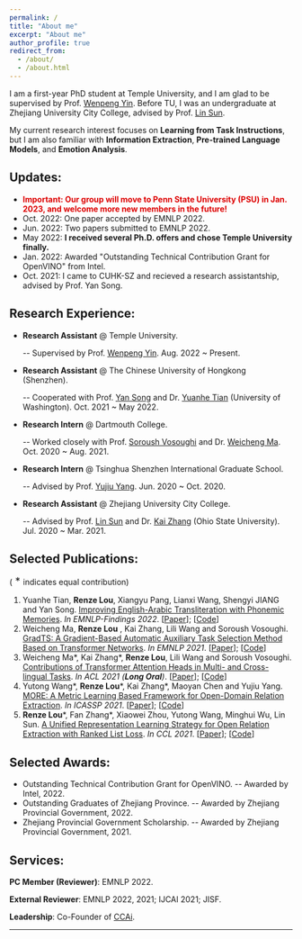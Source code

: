 ```yaml
---
permalink: /
title: "About me"
excerpt: "About me"
author_profile: true
redirect_from: 
  - /about/
  - /about.html
---
```


I am a first-year PhD student at Temple University, and I am glad to be supervised by Prof. [Wenpeng Yin](https://sites.google.com/site/yinwenpeng1987/). Before TU, I was an undergraduate at Zhejiang University City College, advised by Prof. [Lin Sun](https://scholar.google.com/citations?user=48cqMXkAAAAJ&hl=en).

My current research interest focuses on **Learning from Task Instructions**, but I am also familiar with **Information Extraction**, **Pre-trained Language Models**, and **Emotion Analysis**.

<!-- 
My research interests include but are not limited to . Recently, I have been studying **Emotion Analysis in Conversations** intensively. -->

## Updates:
- **<font color="#dd0000">Important: Our group will move to Penn State University (PSU) in Jan. 2023, and welcome more new members in the future!</font><br/>**
- Oct. 2022: One paper accepted by EMNLP 2022.
- Jun. 2022: Two papers submitted to EMNLP 2022.
- May 2022: **I received several Ph.D. offers and chose Temple University finally.**   
- Jan. 2022: Awarded "Outstanding Technical Contribution Grant for OpenVINO" from Intel.
- Oct. 2021: I came to CUHK-SZ and recieved a research assistantship, advised by Prof. Yan Song.

<!-- 
- Mar. 2022: Released a collation of massive QA corpora (i.e., [Datasets for Question Answering](https://github.com/RenzeLou/Datasets-for-Question-Answering)).
- Aug. 2021: **One of my works was accepted by EMNLP 2021.**
-->

## Research Experience:
- **Research Assistant** @ Temple University.
  
  \-- Supervised by Prof. [Wenpeng Yin](https://scholar.google.com/citations?user=mRg16LkAAAAJ&hl=en). Aug. 2022 ~ Present.
- **Research Assistant** @ The Chinese University of Hongkong (Shenzhen).
  
  \-- Cooperated with Prof. [Yan Song](https://scholar.google.com.hk/citations?hl=en&user=MsRp7g0AAAAJ) and Dr. [Yuanhe Tian](https://scholar.google.com/citations?user=5GCwWZ8AAAAJ&hl=en) (University of Washington). Oct. 2021 ~ May 2022. 
- **Research Intern** @ Dartmouth College. 
  
  \-- Worked closely with Prof. [Soroush Vosoughi](https://scholar.google.com.hk/citations?user=45DAXkwAAAAJ&hl=en) and Dr. [Weicheng Ma](https://scholar.google.com.hk/citations?user=njnBrb4AAAAJ&hl=en). Oct. 2020 ~ Aug. 2021. 
- **Research Intern** @ Tsinghua Shenzhen International Graduate School.
  
  \-- Advised by Prof. [Yujiu Yang](https://scholar.google.com.hk/citations?hl=en&user=4gH3sxsAAAAJ). Jun. 2020 ~ Oct. 2020. 
- **Research Assistant** @ Zhejiang University City College. 
  
  \-- Advised by Prof. [Lin Sun](https://scholar.google.com/citations?user=48cqMXkAAAAJ&hl=en) and Dr. [Kai Zhang](https://scholar.google.com/citations?user=sDnAIsgAAAAJ&hl=en) (Ohio State University). Jul. 2020 ~ Mar. 2021. 

## Selected Publications:

(<font size=4> * </font> indicates equal contribution)

1. Yuanhe Tian, **Renze Lou**, Xiangyu Pang, Lianxi Wang, Shengyi JIANG and Yan Song. <u>Improving English-Arabic Transliteration with Phonemic Memories</u>. *In EMNLP-Findings 2022*.
  [[Paper]()]; [[Code]()]
2. Weicheng Ma, **Renze Lou** , Kai Zhang, Lili Wang and Soroush Vosoughi. <u>GradTS: A Gradient-Based Automatic Auxiliary Task Selection Method Based on Transformer Networks</u>. *In EMNLP 2021*.
  [[Paper](https://aclanthology.org/2021.emnlp-main.455/)]; [[Code](https://github.com/RenzeLou/GradTS)]
3. Weicheng Ma\*, Kai Zhang\*, **Renze Lou**, Lili Wang and Soroush Vosoughi. <u>Contributions of Transformer Attention Heads in Multi- and Cross-lingual Tasks</u>. *In ACL 2021 (**Long Oral**)*.
  [[Paper](https://aclanthology.org/2021.acl-long.152/)]; [[Code](https://github.com/hikari-NYU/Contributions-of-Transformer-Attention-Heads-in-Multi--and-Cross-lingual-Tasks)]
4. Yutong Wang\*, **Renze Lou**\*, Kai Zhang\*, Maoyan Chen and Yujiu Yang. <u>MORE: A Metric Learning Based Framework for Open-Domain Relation Extraction</u>. *In ICASSP 2021*.
  [[Paper](https://arxiv.org/abs/2206.00289)]; [[Code](https://github.com/RenzeLou/MORE)]
5. **Renze Lou**\*, Fan Zhang\*, Xiaowei Zhou, Yutong Wang, Minghui Wu, Lin Sun. <u>A Unified Representation Learning Strategy for Open Relation Extraction with Ranked List Loss</u>. *In CCL 2021*.
  [[Paper](https://aclanthology.org/2021.ccl-1.98/)]; [[Code](https://github.com/RenzeLou/MORE)]

## Selected Awards:
- Outstanding Technical Contribution Grant for OpenVINO.
  \-- Awarded by Intel, 2022.
- Outstanding Graduates of Zhejiang Province.
  \-- Awarded by Zhejiang Provincial Government, 2022.
- Zhejiang Provincial Government Scholarship.
  \-- Awarded by Zhejiang Provincial Government, 2021.
  
## Services:
**PC Member (Reviewer)**: EMNLP 2022.

**External Reviewer**: EMNLP 2022, 2021; IJCAI 2021; JISF.

**Leadership**: Co-Founder of [CCAi](https://github.com/ZUCC-AI).


------------

<script type='text/javascript' id='clustrmaps' src='//cdn.clustrmaps.com/map_v2.js?cl=ffffff&w=288&t=tt&d=dc26DYNe0X1PgCNiVzcfGP8oPNLgTbiwGE77MJThVnw&cmn=ff5353&cmo=f78403&co=2d78ad&ct=ffffff'></script>
